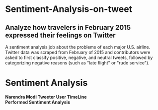 # Sentiment-Analysis-on-tweet
<h2> Analyze how travelers in February 2015 expressed their feelings on Twitter </h2>

A sentiment analysis job about the problems of each major U.S. airline. Twitter data was scraped from February of 2015 and contributors were asked to first classify positive, negative, and neutral tweets, followed by categorizing negative reasons (such as "late flight" or "rude service").


# Sentiment Analysis
<h4> 
<b> Narendra Modi Tweeter User TimeLine <b> <br>
    Performed Sentiment Analysis<br>
</h4>
  

